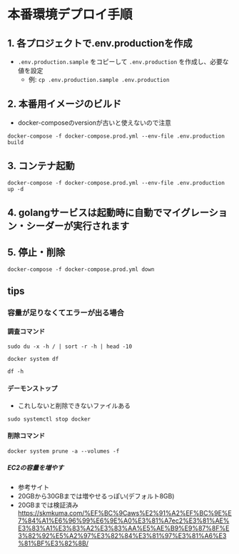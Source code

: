 # 本番環境デプロイ手順

## 1. 各プロジェクトで.env.productionを作成
- `.env.production.sample` をコピーして `.env.production` を作成し、必要な値を設定
  - 例: `cp .env.production.sample .env.production`

## 2. 本番用イメージのビルド
- docker-composeのversionが古いと使えないので注意
```
docker-compose -f docker-compose.prod.yml --env-file .env.production build
```

## 3. コンテナ起動
```
docker-compose -f docker-compose.prod.yml --env-file .env.production up -d
```

## 4. golangサービスは起動時に自動でマイグレーション・シーダーが実行されます

## 5. 停止・削除
```
docker-compose -f docker-compose.prod.yml down
```

## tips

### 容量が足りなくてエラーが出る場合

#### 調査コマンド

```
sudo du -x -h / | sort -r -h | head -10
```

```
docker system df
```

```
df -h
```

#### デーモンストップ
- これしないと削除できないファイルある
```
sudo systemctl stop docker
```

#### 削除コマンド

```
docker system prune -a --volumes -f
```

##### EC2の容量を増やす
- 参考サイト
- 20GBから30GBまでは増やせるっぽい(デフォルト8GB)
- 20GBまでは検証済み
https://skmkuma.com/%EF%BC%9Caws%E2%91%A2%EF%BC%9E%E7%84%A1%E6%96%99%E6%9E%A0%E3%81%A7ec2%E3%81%AE%E3%83%A1%E3%83%A2%E3%83%AA%E5%AE%B9%E9%87%8F%E3%82%92%E5%A2%97%E3%82%84%E3%81%97%E3%81%A6%E3%81%BF%E3%82%8B/